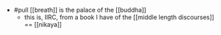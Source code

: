 - #pull [[breath]] is the palace of the [[buddha]]
	- this is, IIRC, from a book I have of the [[middle length discourses]] == [[nikaya]]